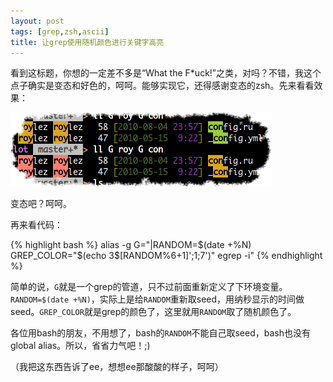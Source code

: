```yaml
---
layout: post
tags: [grep,zsh,ascii]
title: 让grep使用随机颜色进行关键字高亮
---
```


看到这标题，你想的一定差不多是“What the F*uck!”之类，对吗？不错，我这个点子确实是变态和好色的，呵呵。能够实现它，还得感谢变态的zsh。先来看看效果：

![grep](/images/colorful_grep.png "grep随机颜色")

变态吧？呵呵。

再来看代码：

{% highlight bash %}
alias -g G="|RANDOM=\$(date +%N) GREP_COLOR=\"\$(echo 3\$[RANDOM%6+1]';1;7')\" egrep -i"
{% endhighlight %}

简单的说，``G``就是一个grep的管道，只不过前面重新定义了下环境变量。``RANDOM=$(date +%N)``，实际上是给``RANDOM``重新取seed，用纳秒显示的时间做seed。``GREP_COLOR``就是grep的颜色了，这里就用``RANDOM``取了随机颜色了。

各位用bash的朋友，不用想了，bash的``RANDOM``不能自己取seed，bash也没有global alias。所以，省省力气吧！;)

（我把这东西告诉了ee，想想ee那酸酸的样子，呵呵）

